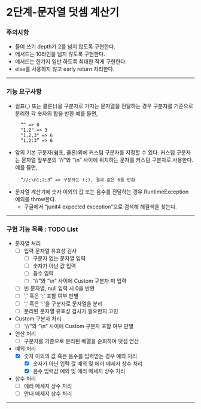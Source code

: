2단계-문자열 덧셈 계산기
===
### 주의사항
- 들여 쓰기 depth가 2를 넘지 않도록 구현한다.
- 메서드는 10라인을 넘지 않도록 구현한다.
- 메서드는 한가지 일만 하도록 최대한 작게 구현한다. 
- else를 사용하지 않고 early return 처리한다.
---

### 기능 요구사항
- 쉼표(,) 또는 콜론(:)을 구분자로 가지는 문자열을 전달하는 경우 구분자를 기준으로 분리한 각 숫자의 합을 반환
  예를 들면, 
  ```
    “” => 0
    "1,2" => 3
    "1,2,3" => 6
    “1,2:3” => 6
  ``` 
- 앞의 기본 구분자(쉼표, 콜론)외에 커스텀 구분자를 지정할 수 있다. 커스텀 구분자는 문자열 앞부분의 “//”와 “\n” 사이에 위치하는 문자를 커스텀 구분자로 사용한다.
  예를 들면,
  ```
    “//;\n1;2;3” => 구분자는 (;), 결과 값은 6을 반환
  ``` 
- 문자열 계산기에 숫자 이외의 값 또는 음수를 전달하는 경우 RuntimeException 예외를 throw한다.
  - 구글에서 “junit4 expected exception”으로 검색해 해결책을 찾는다.
---

### 구현 기능 목록 : TODO List
- 문자열 처리
  - [ ] 입력 문자열 유효성 검사
    - [ ] 구분자 없는 문자열 입력
    - [ ] 숫자가 아닌 값 입력
    - [ ] 음수 입력
    - [ ] “//”와 “\n” 사이에 Custom 구분자 미 입력
  - [ ] 빈 문자열, null 입력 시 0을 반환
  - [ ] ',' 혹은 ':' 포함 여부 판별
  - [ ] ',' 혹은 ':'을 구분자로 문자열을 분리
  - [ ] 분리된 문자열 유효성 검사가 필요한지 고민
- Custom 구분자 처리
  - [ ] “//”와 “\n” 사이에 Custom 구분자 포함 여부 판별
- 연산 처리
  - [ ] 구분자를 기준으로 분리된 배열을 순회하며 덧셈 연산
- 예외 처리
  - [x] 숫자 이외의 값 혹은 음수를 입력받는 경우 예외 처리
    - [x] 숫자가 아닌 입력 값 예외 및 에러 메세지 상수 처리
    - [x] 음수 입력값 예외 및 에러 메세지 상수 처리
- 상수 처리
  - [ ] 에러 메세지 상수 처리
  - [ ] 안내 메세지 상수 처리
---